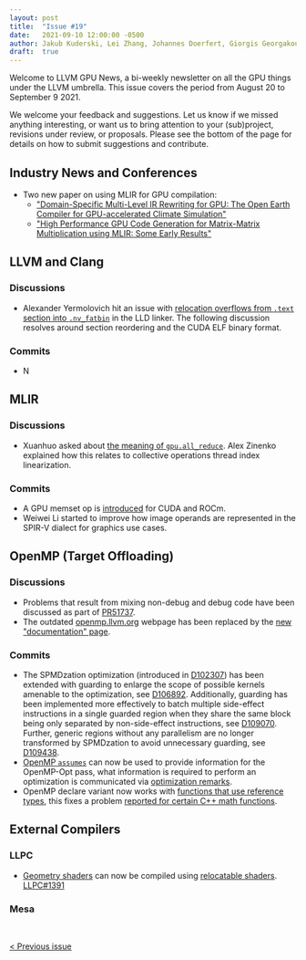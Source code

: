 ```yaml
---
layout: post
title:  "Issue #19"
date:   2021-09-10 12:00:00 -0500
author: Jakub Kuderski, Lei Zhang, Johannes Doerfert, Giorgis Georgakoudis, Joseph Huber
draft:  true
---
```


Welcome to LLVM GPU News, a bi-weekly newsletter on all the GPU things under the LLVM umbrella.
This issue covers the period from August 20 to September 9 2021.

We welcome your feedback and suggestions. Let us know if we missed anything interesting, or want us to bring attention to your (sub)project, revisions under review, or proposals. Please see the bottom of the page for details on how to submit suggestions and contribute.


## Industry News and Conferences
*  Two new paper on using MLIR for GPU compilation:
   -  ["Domain-Specific Multi-Level IR Rewriting for GPU: The Open Earth Compiler for GPU-accelerated Climate Simulation"](https://dl.acm.org/doi/10.1145/3469030)
   -  ["High Performance GPU Code Generation for Matrix-Matrix Multiplication using MLIR: Some Early Results"](https://arxiv.org/abs/2108.13191)


##  LLVM and Clang

### Discussions

*  Alexander Yermolovich hit an issue with [relocation overflows from `.text` section into `.nv_fatbin`](https://lists.llvm.org/pipermail/llvm-dev/2021-September/152533.html) in the LLD linker. The following discussion resolves around section reordering and the CUDA ELF binary format.

### Commits

*  N


## MLIR

### Discussions

*  Xuanhuo asked about [the meaning of `gpu.all_reduce`](https://llvm.discourse.group/t/whats-the-meaning-of-gpu-all-reduce/4158). Alex Zinenko explained how this relates to collective operations thread index linearization.

### Commits

*  A GPU memset op is [introduced](https://reviews.llvm.org/D107548) for CUDA and ROCm.
*  Weiwei Li started to improve how image operands are represented in the SPIR-V dialect for graphics use cases.


## OpenMP (Target Offloading)

### Discussions

*  Problems that result from mixing non-debug and debug code have been discussed as part of [PR51737](https://bugs.llvm.org/show_bug.cgi?id=51737).
*  The outdated [openmp.llvm.org](https://openmp.llvm.org) webpage has been replaced by the [new "documentation" page](https://openmp.llvm.org/docs).

### Commits

*  The SPMDzation optimization (introduced in [D102307](https://reviews.llvm.org/D102307)) has been extended with guarding to enlarge the scope of possible kernels amenable to the optimization, see [D106892](https://reviews.llvm.org/D106892). Additionally, guarding has been implemented more effectively to batch multiple side-effect instructions in a single guarded region when they share the same block being only separated by non-side-effect instructions, see [D109070](https://reviews.llvm.org/D109070). Further, generic regions without any parallelism are no longer transformed by SPMDzation to avoid unnecessary guarding, see [D109438](https://reviews.llvm.org/D109438).
*  [OpenMP `assumes`](https://reviews.llvm.org/D105937) can now be used to provide information for the OpenMP-Opt pass, what information is required to perform an optimization is communicated via [optimization remarks](https://openmp.llvm.org/docs/remarks/OptimizationRemarks.html).
*  OpenMP declare variant now works with [functions that use reference types](https://reviews.llvm.org/D108774), this fixes a problem [reported for certain C++ math functions](https://lists.llvm.org/pipermail/openmp-dev/2021-August/004094.html).


## External Compilers

### LLPC

*  [Geometry shaders](https://www.khronos.org/opengl/wiki/Geometry_Shader) can now be compiled using [relocatable shaders](https://github.com/GPUOpen-Drivers/llpc/blob/dev/docs/DdnRelocatableShaderElf.md). [LLPC#1391](https://github.com/GPUOpen-Drivers/llpc/pull/1391)

### Mesa


<br/>
<p style="text-align:left;">
    <a href="{% post_url 2021-08-20-issue-18 %}"> < Previous issue</a>
    <span style="float:right;">
        <!--<a href="{% post_url 2021-09-10-issue-19 %}"> Next issue > </a>-->
    </span>
</p>

